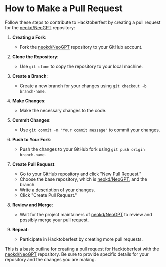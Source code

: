 # How to Make a Pull Request

Follow these steps to contribute to Hacktoberfest by creating a pull request for the [neokd/NeoGPT](https://github.com/neokd/NeoGPT) repository:

1. **Creating a Fork**:
   - Fork the [neokd/NeoGPT](https://github.com/neokd/NeoGPT) repository to your GitHub account.

2. **Clone the Repository**:
   - Use `git clone` to copy the repository to your local machine.

3. **Create a Branch**:
   - Create a new branch for your changes using `git checkout -b branch-name`.

4. **Make Changes**:
   - Make the necessary changes to the code.

5. **Commit Changes**:
   - Use `git commit -m "Your commit message"` to commit your changes.

6. **Push to Your Fork**:
   - Push the changes to your GitHub fork using `git push origin branch-name`.

7. **Create Pull Request**:
   - Go to your GitHub repository and click "New Pull Request."
   - Choose the base repository, which is [neokd/NeoGPT](https://github.com/neokd/NeoGPT), and the branch.
   - Write a description of your changes.
   - Click "Create Pull Request."

8. **Review and Merge**:
   - Wait for the project maintainers of [neokd/NeoGPT](https://github.com/neokd/NeoGPT) to review and possibly merge your pull request.

9. **Repeat**:
   - Participate in Hacktoberfest by creating more pull requests.

This is a basic outline for creating a pull request for Hacktoberfest with the [neokd/NeoGPT](https://github.com/neokd/NeoGPT) repository. Be sure to provide specific details for your repository and the changes you are making.